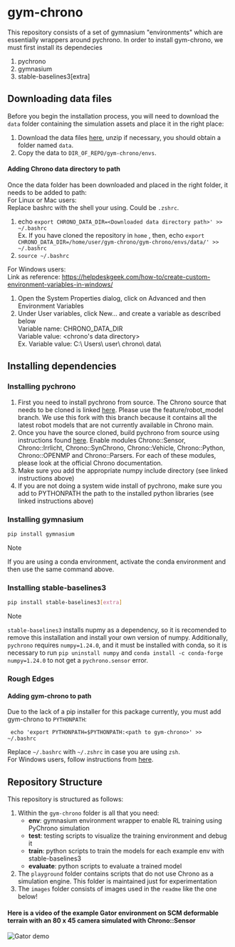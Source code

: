 # gym-chrono
This repository consists of a set of gymnasium "environments" which are essentially wrappers around pychrono. In order to install gym-chrono, we must first install its dependecies
1) pychrono
2) gymnasium
3) stable-baselines3[extra]

## Downloading data files
Before you begin the installation process, you will need to download the `data` folder containing the simulation assets and place it in the right place:
1) Download the data files [here](https://drive.google.com/drive/folders/1u4nwAlpPXtgkSJeBLlSM9B_utEoUIY41?usp=drive_link), unzip if necessary, you should obtain a folder named `data`.
2) Copy the data to `DIR_OF_REPO/gym-chrono/envs`.

#### Adding Chrono data directory to path
Once the data folder has been downloaded and placed in the right folder, it needs to be added to path:  
For Linux or Mac users:  
  Replace bashrc with the shell your using. Could be `.zshrc`.  
  1. echo `export CHRONO_DATA_DIR=<Downloaded data directory path>' >> ~/.bashrc`  
      Ex. If you have cloned the repository in `home` , then, echo `export CHRONO_DATA_DIR=/home/user/gym-chrono/gym-chrono/envs/data/' >> ~/.bashrc`  
  2. `source ~/.bashrc`

For Windows users:  
  Link as reference: https://helpdeskgeek.com/how-to/create-custom-environment-variables-in-windows/  
  1. Open the System Properties dialog, click on Advanced and then Environment Variables  
  2. Under User variables, click New... and create a variable as described below  
      Variable name: CHRONO_DATA_DIR  
      Variable value: <chrono's data directory>  
          Ex. Variable value: C:\ Users\ user\ chrono\ data\

## Installing dependencies
### Installing pychrono
1) First you need to install pychrono from source. The Chrono source that needs to be cloned is linked [here]([url](https://github.com/zzhou292/chrono/tree/feature/robot_model)https://github.com/zzhou292/chrono/tree/feature/robot_model). Please use the feature/robot_model branch. We use this fork with this branch because it contains all the latest robot models that are not currently available in Chrono main.
2) Once you have the source cloned, build pychrono from source using instructions found [here]([url](https://api.projectchrono.org/module_python_installation.html)https://api.projectchrono.org/module_python_installation.html). Enable modules Chrono::Sensor, Chrono::Irrlicht, Chrono::SynChrono, Chrono::Vehicle, Chrono::Python, Chrono::OPENMP and Chrono::Parsers. For each of these modules, please look at the official Chrono documentation.
3) Make sure you add the appropriate numpy include directory (see linked instructions above)
4) If you are not doing a system wide install of pychrono, make sure you add to PYTHONPATH the path to the installed python libraries (see linked instructions above)
### Installing gymnasium
```bash
pip install gymnasium
```
> [!NOTE]
> If you are using a conda environment, activate the conda environment and then use the same command above.  

### Installing stable-baselines3
```bash
pip install stable-baselines3[extra] 
```

> [!NOTE]
> `stable-baselines3` installs nupmy as a dependency, so it is recomended to remove this installation and install your own version of numpy. Additionally, `pychrono` requires `numpy=1.24.0`, and it must be installed with conda, so it is necessary to run `pip uninstall numpy` and `conda install -c conda-forge numpy=1.24.0` to not get a `pychrono.sensor` error.
### Rough Edges
#### Adding gym-chrono to path
Due to the lack of a pip installer for this package currently, you must add gym-chrono to `PYTHONPATH`:
```
 echo 'export PYTHONPATH=$PYTHONPATH:<path to gym-chrono>' >> ~/.bashrc
```
Replace `~/.bashrc` with `~/.zshrc` in case you are using `zsh`.<br>
For Windows users, follow instructions from [here](https://helpdeskgeek.com/how-to/create-custom-environment-variables-in-windows/).

     
## Repository Structure

This repository is structured as follows:
1. Within the `gym-chrono` folder is all that you need:
   - **env**: gymnasium environment wrapper to enable RL training using PyChrono simulation
   - **test**: testing scripts to visualize the training environment and debug it
   - **train**: python scripts to train the models for each example env with stable-baselines3
   - **evaluate**: python scripts to evaluate a trained model
2. The `playground` folder contains scripts that do not use Chrono as a simulation engine. This folder is maintained just for experimentation
3. The `images` folder consists of images used in the `readme` like the one below!

#### Here is a video of the example Gator environment on SCM deformable terrain with an 80 x 45 camera simulated with Chrono::Sensor   
![Gator demo](https://github.com/projectchrono/gym-chrono/blob/master/images/gator.gif)
